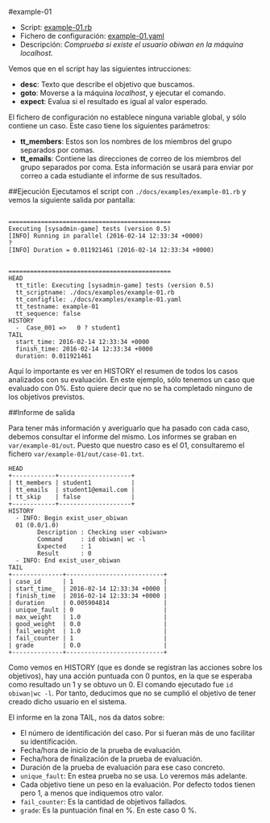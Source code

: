 
#example-01

* Script: [example-01.rb](../examples/example-01.rb) 
* Fichero de configuración: [example-01.yaml](../examples/example-01.yaml)
* Descripción: *Comprueba si existe el usuario *obiwan* en la máquina *localhost*.*

Vemos que en el script hay las siguientes intrucciones:
* **desc**: Texto que describe el objetivo que buscamos.
* **goto**: Moverse a la máquina *localhost*, y ejecutar el comando.
* **expect**: Evalua si el resultado es igual al valor esperado.

El fichero de configuración no establece ninguna variable global, y 
sólo contiene un caso. Este caso tiene los siguientes parámetros:

* **tt_members**: Estos son los nombres de los miembros del grupo separados por comas.
* **tt_emails**: Contiene las direcciones de correo de los miembros del grupo separados por coma.
Esta información se usará para enviar por correo a cada estudiante el informe de sus resultados.

##Ejecución
Ejecutamos el script con `./docs/examples/example-01.rb` y vemos la siguiente salida por pantalla:

```

=============================================
Executing [sysadmin-game] tests (version 0.5)
[INFO] Running in parallel (2016-02-14 12:33:34 +0000)
?
[INFO] Duration = 0.011921461 (2016-02-14 12:33:34 +0000)


=============================================
HEAD
  tt_title: Executing [sysadmin-game] tests (version 0.5)
  tt_scriptname: ./docs/examples/example-01.rb
  tt_configfile: ./docs/examples/example-01.yaml
  tt_testname: example-01
  tt_sequence: false
HISTORY
  -  Case_001 =>   0 ? student1
TAIL
  start_time: 2016-02-14 12:33:34 +0000
  finish_time: 2016-02-14 12:33:34 +0000
  duration: 0.011921461

```

Aquí lo importante es ver en HISTORY el resumen de todos los casos analizados
con su evaluación. En este ejemplo, sólo tenemos un caso que evaluado con 0%.
Esto quiere decir que no se ha completado ninguno de los objetivos previstos.

##Informe de salida

Para tener más información y averiguarlo que ha pasado con cada caso, debemos
consultar el informe del mismo. Los informes se graban en `var/example-01/out`.
Puesto que nuestro caso es el 01, consultaremo el fichero `var/example-01/out/case-01.txt`.

```
HEAD
+------------+--------------------+
| tt_members | student1           |
| tt_emails  | student1@email.com |
| tt_skip    | false              |
+------------+--------------------+
HISTORY
  - INFO: Begin exist_user_obiwan
  01 (0.0/1.0)
  		Description : Checking user <obiwan>
  		Command     : id obiwan| wc -l
  		Expected    : 1
  		Result      : 0
  - INFO: End exist_user_obiwan
TAIL
+--------------+---------------------------+
| case_id      | 1                         |
| start_time_  | 2016-02-14 12:33:34 +0000 |
| finish_time  | 2016-02-14 12:33:34 +0000 |
| duration     | 0.005904814               |
| unique_fault | 0                         |
| max_weight   | 1.0                       |
| good_weight  | 0.0                       |
| fail_weight  | 1.0                       |
| fail_counter | 1                         |
| grade        | 0.0                       |
+--------------+---------------------------+
```

Como vemos en HISTORY (que es donde se registran las acciones sobre los objetivos),
hay una acción puntuada con 0 puntos, en la que se esperaba como resultado un 1 y
se obtuvo un 0. El comando ejecutado fue `id obiwan|wc -l`. Por tanto, deducimos
que no se cumplió el objetivo de tener creado dicho usuario en el sistema.

El informe en la zona TAIL, nos da datos sobre:
* El número de identificación del caso. Por si fueran más de uno facilitar su identificación.
* Fecha/hora de inicio de la prueba de evaluación.
* Fecha/hora de finalización de la prueba de evaluación.
* Duración de la prueba de evaluación para ese caso concreto.
* `unique_fault`: En estea prueba no se usa. Lo veremos más adelante.
* Cada objetivo tiene un peso en la evaluación. Por defecto todos tienen pero 1, 
a menos que indiquemos otro valor.
* `fail_counter`: Es la cantidad de objetivos fallados.
* `grade`: Es la puntuación final en %. En este caso 0 %.
